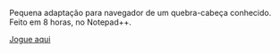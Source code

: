Pequena adaptação para navegador de um quebra-cabeça conhecido.
Feito em 8 horas, no Notepad++.

[Jogue aqui](https://randompianist.github.io/puzzle/)
